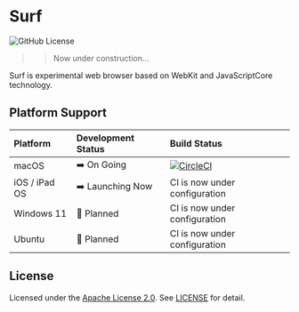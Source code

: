# Surf

![GitHub License](https://img.shields.io/github/license/shotastage/Surf)

>> Now under construction...

Surf is experimental web browser based on WebKit and JavaScriptCore technology.

## Platform Support

| Platform      | Development Status | Build Status  |
|:--------------|:-------------------|:----------|
| macOS         | ➡️ On Going         | [![CircleCI](https://dl.circleci.com/status-badge/img/gh/shotastage/Surf/tree/main.svg?style=svg)](https://dl.circleci.com/status-badge/redirect/gh/shotastage/Surf/tree/main) |
| iOS / iPad OS | ➡️ Launching Now    | CI is now under configuration |
| Windows 11    | 📅 Planned         | CI is now under configuration |
| Ubuntu        | 📅 Planned         | CI is now under configuration |


## License

Licensed under the [Apache License 2.0](./LICENSE). See [LICENSE](./LICENSE) for detail.
